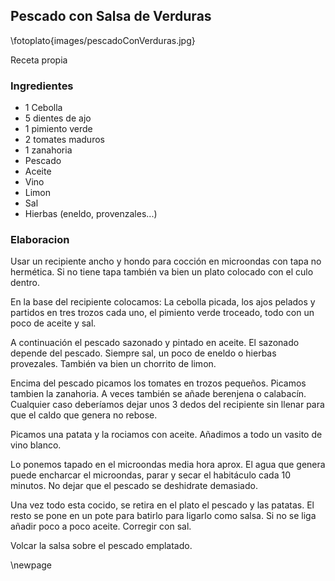 ## Pescado con Salsa de Verduras

\fotoplato{images/pescadoConVerduras.jpg}

Receta propia

### Ingredientes

- 1 Cebolla
- 5 dientes de ajo
- 1 pimiento verde
- 2 tomates maduros
- 1 zanahoria
- Pescado
- Aceite
- Vino
- Limon
- Sal
- Hierbas (eneldo, provenzales...)

### Elaboracion

Usar un recipiente ancho y hondo
para cocción en microondas con tapa no hermética.
Si no tiene tapa también va bien un plato colocado con el culo dentro.

En la base del recipiente colocamos:
La cebolla picada,
los ajos pelados y partidos en tres trozos cada uno,
el pimiento verde troceado,
todo con un poco de aceite y sal.

A continuación el pescado sazonado y pintado en aceite.
El sazonado depende del pescado.
Siempre sal, un poco de eneldo o hierbas provezales.
También va bien un chorrito de limon.

Encima del pescado picamos los tomates en trozos pequeños.
Picamos tambien la zanahoria.
A veces también se añade berenjena o calabacín.
Cualquier caso deberíamos dejar unos 3 dedos del recipiente sin llenar
para que el caldo que genera no rebose.

Picamos una patata y la rociamos con aceite.
Añadimos a todo un vasito de vino blanco.

Lo ponemos tapado en el microondas media hora aprox.
El agua que genera puede encharcar el microondas,
parar y secar el habitáculo cada 10 minutos.
No dejar que el pescado se deshidrate demasiado.

Una vez todo esta cocido, se retira en el plato el pescado y las patatas.
El resto se pone en un pote para batirlo para ligarlo como salsa.
Si no se liga añadir poco a poco aceite.
Corregir con sal.

Volcar la salsa sobre el pescado emplatado.


\newpage
